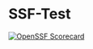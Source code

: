 # SSF-Test

[![OpenSSF Scorecard](https://api.scorecard.dev/projects/github.com/{owner}/{repo}/badge)](https://scorecard.dev/viewer/?uri=github.com/{owner}/{repo})
